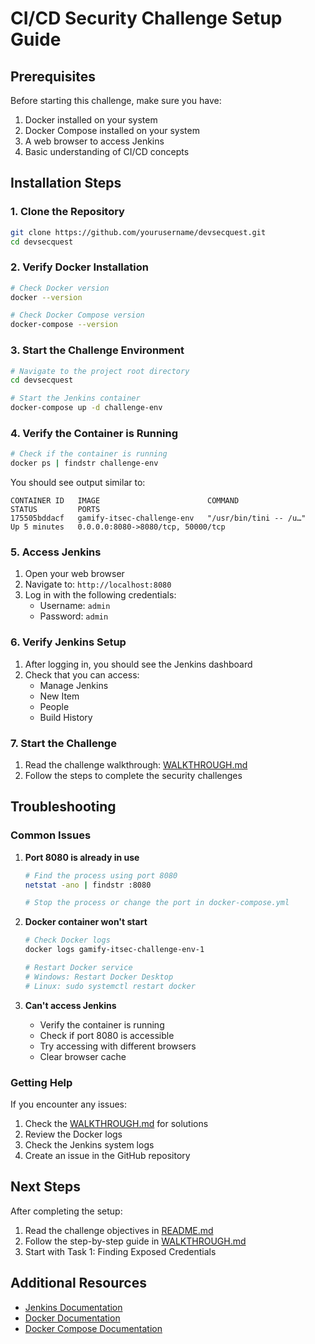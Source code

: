 # CI/CD Security Challenge Setup Guide

## Prerequisites
Before starting this challenge, make sure you have:
1. Docker installed on your system
2. Docker Compose installed on your system
3. A web browser to access Jenkins
4. Basic understanding of CI/CD concepts

## Installation Steps

### 1. Clone the Repository
```bash
git clone https://github.com/yourusername/devsecquest.git
cd devsecquest
```

### 2. Verify Docker Installation
```bash
# Check Docker version
docker --version

# Check Docker Compose version
docker-compose --version
```

### 3. Start the Challenge Environment
```bash
# Navigate to the project root directory
cd devsecquest

# Start the Jenkins container
docker-compose up -d challenge-env
```

### 4. Verify the Container is Running
```bash
# Check if the container is running
docker ps | findstr challenge-env
```
You should see output similar to:
```
CONTAINER ID   IMAGE                        COMMAND                  STATUS         PORTS
175505bddacf   gamify-itsec-challenge-env   "/usr/bin/tini -- /u…"   Up 5 minutes   0.0.0.0:8080->8080/tcp, 50000/tcp
```

### 5. Access Jenkins
1. Open your web browser
2. Navigate to: `http://localhost:8080`
3. Log in with the following credentials:
   - Username: `admin`
   - Password: `admin`

### 6. Verify Jenkins Setup
1. After logging in, you should see the Jenkins dashboard
2. Check that you can access:
   - Manage Jenkins
   - New Item
   - People
   - Build History

### 7. Start the Challenge
1. Read the challenge walkthrough: [WALKTHROUGH.md](WALKTHROUGH.md)
2. Follow the steps to complete the security challenges

## Troubleshooting

### Common Issues

1. **Port 8080 is already in use**
   ```bash
   # Find the process using port 8080
   netstat -ano | findstr :8080
   
   # Stop the process or change the port in docker-compose.yml
   ```

2. **Docker container won't start**
   ```bash
   # Check Docker logs
   docker logs gamify-itsec-challenge-env-1
   
   # Restart Docker service
   # Windows: Restart Docker Desktop
   # Linux: sudo systemctl restart docker
   ```

3. **Can't access Jenkins**
   - Verify the container is running
   - Check if port 8080 is accessible
   - Try accessing with different browsers
   - Clear browser cache

### Getting Help
If you encounter any issues:
1. Check the [WALKTHROUGH.md](WALKTHROUGH.md) for solutions
2. Review the Docker logs
3. Check the Jenkins system logs
4. Create an issue in the GitHub repository

## Next Steps
After completing the setup:
1. Read the challenge objectives in [README.md](README.md)
2. Follow the step-by-step guide in [WALKTHROUGH.md](WALKTHROUGH.md)
3. Start with Task 1: Finding Exposed Credentials

## Additional Resources
- [Jenkins Documentation](https://www.jenkins.io/doc/)
- [Docker Documentation](https://docs.docker.com/)
- [Docker Compose Documentation](https://docs.docker.com/compose/) 